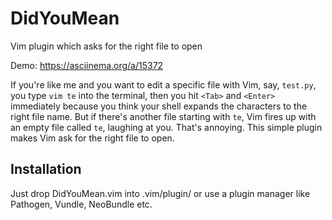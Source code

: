 DidYouMean
==========

Vim plugin which asks for the right file to open

Demo: https://asciinema.org/a/15372

If you're like me and you want to edit a specific file with Vim, say, `test.py`, you type `vim te` into the terminal, then you hit `<Tab>` and `<Enter>` immediately because you think your shell expands the characters to the right file name. But if there's another file starting with `te`, Vim fires up with an empty file called `te`, laughing at you. That's annoying. This simple plugin makes Vim ask for the right file to open.

Installation
------------

Just drop DidYouMean.vim into .vim/plugin/ or use a plugin manager like Pathogen, Vundle, NeoBundle etc.
